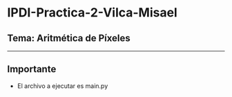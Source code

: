 # IPDI-Practica-2-Vilca-Misael
## Tema: Aritmética de Píxeles 

---
## Importante
* El archivo a ejecutar es main.py
